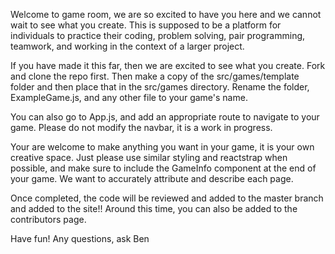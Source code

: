 Welcome to game room, we are so excited to have you here and we cannot wait to see what you create. This is supposed to be a platform for individuals to practice their coding, problem solving, pair programming, teamwork, and working in the context of a larger project. 

If you have made it this far, then we are excited to see what you create. Fork and clone the repo first. Then make a copy of the src/games/template folder and then place that in the src/games directory. Rename the folder, ExampleGame.js, and any other file to your game's name. 

You can also go to App.js, and add an appropriate route to navigate to your game. Please do not modify the navbar, it is a work in progress. 

Your are welcome to make anything you want in your game, it is your own creative space. Just please use similar styling and reactstrap when possible, and make sure to include the GameInfo component at the end of your game. We want to accurately attribute and describe each page.

Once completed, the code will be reviewed and added to the master branch and added to the site!! Around this time, you can also be added to the contributors page.

Have fun! Any questions, ask Ben
